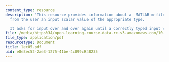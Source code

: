 ```yaml
---
content_type: resource
description: 'This resource provides information about a  MATLAB m-file that gets
  from the user an input scalar value of the appropriate type.

  It asks for input over and over again until a correctly typed input value is entered.'
file: /media/https%3A/open-learning-course-data-rc.s3.amazonaws.com/10-34-numerical-methods-applied-to-chemical-engineering-fall-2005/e8e3ec522ae3127541be4c099c848235_lec05.pdf
file_type: application/pdf
resourcetype: Document
title: lec05.pdf
uid: e8e3ec52-2ae3-1275-41be-4c099c848235
---
```

